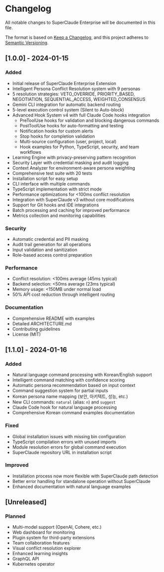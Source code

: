 # Changelog

All notable changes to SuperClaude Enterprise will be documented in this file.

The format is based on [Keep a Changelog](https://keepachangelog.com/en/1.0.0/),
and this project adheres to [Semantic Versioning](https://semver.org/spec/v2.0.0.html).

## [1.0.0] - 2024-01-15

### Added
- Initial release of SuperClaude Enterprise Extension
- Intelligent Persona Conflict Resolution system with 9 personas
- 5 resolution strategies: VETO_OVERRIDE, PRIORITY_BASED, NEGOTIATION, SEQUENTIAL_ACCESS, WEIGHTED_CONSENSUS
- Gemini CLI integration for automatic backend routing
- 5-level execution control system (Silent to Auto-block)
- Advanced Hook System v4 with full Claude Code hooks integration
  - PreToolUse hooks for validation and blocking dangerous commands
  - PostToolUse hooks for auto-formatting and testing
  - Notification hooks for custom alerts
  - Stop hooks for completion validation
  - Multi-source configuration (user, project, local)
  - Hook examples for Python, TypeScript, security, and team workflows
- Learning Engine with privacy-preserving pattern recognition
- Security Layer with credential masking and audit logging
- Context Analyzer for environment-aware persona weighting
- Comprehensive test suite with 20 tests
- Installation script for easy setup
- CLI interface with multiple commands
- TypeScript implementation with strict mode
- Performance optimizations for <100ms conflict resolution
- Integration with SuperClaude v3 without core modifications
- Support for Git hooks and IDE integrations
- Batch processing and caching for improved performance
- Metrics collection and monitoring capabilities

### Security
- Automatic credential and PII masking
- Audit trail generation for all operations
- Input validation and sanitization
- Role-based access control preparation

### Performance
- Conflict resolution: <100ms average (45ms typical)
- Backend selection: <50ms average (23ms typical)
- Memory usage: <150MB under normal load
- 50% API cost reduction through intelligent routing

### Documentation
- Comprehensive README with examples
- Detailed ARCHITECTURE.md
- Contributing guidelines
- License (MIT)

## [1.1.0] - 2024-01-16

### Added
- Natural language command processing with Korean/English support
- Intelligent command matching with confidence scoring
- Automatic persona recommendation based on input context
- Command suggestion system for partial inputs
- Korean persona name mapping (보안, 아키텍트, 성능, etc.)
- New CLI commands: `natural` (alias: `n`) and `suggest`
- Claude Code hook for natural language processing
- Comprehensive Korean command examples documentation

### Fixed
- Global installation issues with missing bin configuration
- TypeScript compilation errors with unused imports
- Module resolution errors for global command execution
- SuperClaude repository URL in installation script

### Improved
- Installation process now more flexible with SuperClaude path detection
- Better error handling for standalone operation without SuperClaude
- Enhanced documentation with natural language examples

## [Unreleased]

### Planned
- Multi-model support (OpenAI, Cohere, etc.)
- Web dashboard for monitoring
- Plugin system for third-party extensions
- Team collaboration features
- Visual conflict resolution explorer
- Enhanced learning insights
- GraphQL API
- Kubernetes operator